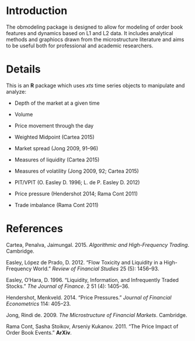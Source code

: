 # Introduction

The obmodeling package is designed to allow for modeling of order book features 
and dynamics based on L1 and L2 data.  It includes analytical methods and
graphiocs drawn from the microstructure literature and aims to be useful both
for professional and academic researchers.

# Details

This is an **R** package which uses *xts* time series objects to manipulate and 
analyze:

- Depth of the market at a given time

- Volume

- Price movement through the day

- Weighted Midpoint (Cartea 2015)

- Market spread (Jong 2009, 91–96)

- Measures of liquidity (Cartea 2015)

- Measures of volatility (Jong 2009, 92; Cartea 2015)

- PIT/VPIT (O. Easley D. 1996; L. de P. Easley D. 2012)

- Price pressure (Hendershot 2014; Rama Cont 2011)

- Trade imbalance (Rama Cont 2011)

# References


Cartea, Penalva, Jaimungal. 2015. *Algorithmic and High-Frequency Trading*. Cambridge.

Easley, López de Prado, D. 2012. “Flow Toxicity and Liquidity in a High-Frequency World.” *Review of Financial Studies* 25 (5): 1456–93.

Easley, O’Hara, D. 1996. “Liquidity, Information, and Infrequently Traded Stocks.” *The Journal of Finance*. 2 51 (4): 1405–36.

Hendershot, Menkveld. 2014. “Price Pressures.” *Journal of Financial Econometrics* 114: 405–23.

Jong, Rindi de. 2009. *The Microstructure of Financial Markets*. Cambridge.

Rama Cont, Sasha Stoikov, Arseniy Kukanov. 2011. “The Price Impact of Order Book Events.” **ArXiv**.

